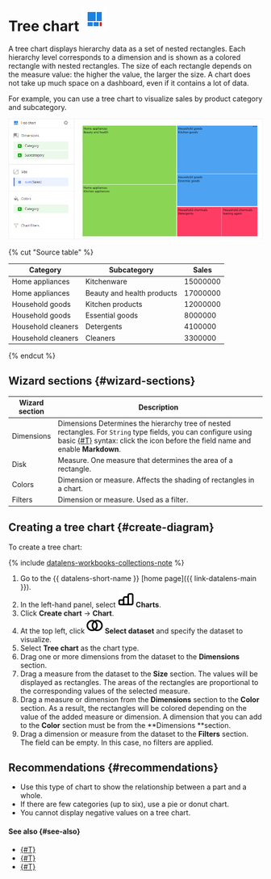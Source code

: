 # Tree chart ![](../../_assets/datalens/treemap.svg)

A tree chart displays hierarchy data as a set of nested rectangles. Each hierarchy level corresponds to a dimension and is shown as a colored rectangle with nested rectangles. The size of each rectangle depends on the measure value: the higher the value, the larger the size. A chart does not take up much space on a dashboard, even if it contains a lot of data.

For example, you can use a tree chart to visualize sales by product category and subcategory.

![tree-chart](../../_assets/datalens/visualization-ref/tree-chart/tree-chart.png)

{% cut "Source table" %}

| Category        | Subcategory         | Sales  |
|------------------|----------------------|----------|
| Home appliances | Kitchenware             | 15000000 |
| Home appliances | Beauty and health products   | 17000000 |
| Household goods   | Kitchen products      | 12000000 |
| Household goods   | Essential goods | 8000000  |
| Household cleaners    | Detergents      | 4100000  |
| Household cleaners    | Cleaners    | 3300000  |

{% endcut %}

## Wizard sections {#wizard-sections}

Wizard<br/> section| Description
----- | ----
Dimensions | Dimensions Determines the hierarchy tree of nested rectangles. For `String` type fields, you can configure using basic [{#T}](../dashboard/markdown.md) syntax: click the icon before the field name and enable **Markdown**.
Disk | Measure. One measure that determines the area of a rectangle.
Colors | Dimension or measure. Affects the shading of rectangles in a chart.
Filters | Dimension or measure. Used as a filter.

## Creating a tree chart {#create-diagram}

To create a tree chart:


{% include [datalens-workbooks-collections-note](../../_includes/datalens/operations/datalens-workbooks-collections-note-step4.md) %}


1. Go to the {{ datalens-short-name }} [home page]({{ link-datalens-main }}).
1. In the left-hand panel, select ![chart](../../_assets/console-icons/chart-column.svg) **Charts**.
1. Click **Create chart** → **Chart**.
1. At the top left, click ![image](../../_assets/console-icons/circles-intersection.svg) **Select dataset** and specify the dataset to visualize.
1. Select **Tree chart** as the chart type.
1. Drag one or more dimensions from the dataset to the **Dimensions** section.
1. Drag a measure from the dataset to the **Size** section. The values will be displayed as rectangles. The areas of the rectangles are proportional to the corresponding values of the selected measure.
1. Drag a measure or dimension from the **Dimensions** section to the **Color** section. As a result, the rectangles will be colored depending on the value of the added measure or dimension. A dimension that you can add to the **Color** section must be from the **Dimensions **section.
1. Drag a dimension or measure from the dataset to the **Filters** section. The field can be empty. In this case, no filters are applied.

## Recommendations {#recommendations}

* Use this type of chart to show the relationship between a part and a whole.
* If there are few categories (up to six), use a pie or donut chart.
* You cannot display negative values on a tree chart.

#### See also {#see-also}

* [{#T}](../operations/dashboard/create.md)
* [{#T}](../operations/dashboard/add-chart.md)
* [{#T}](../operations/dashboard/add-selector.md)